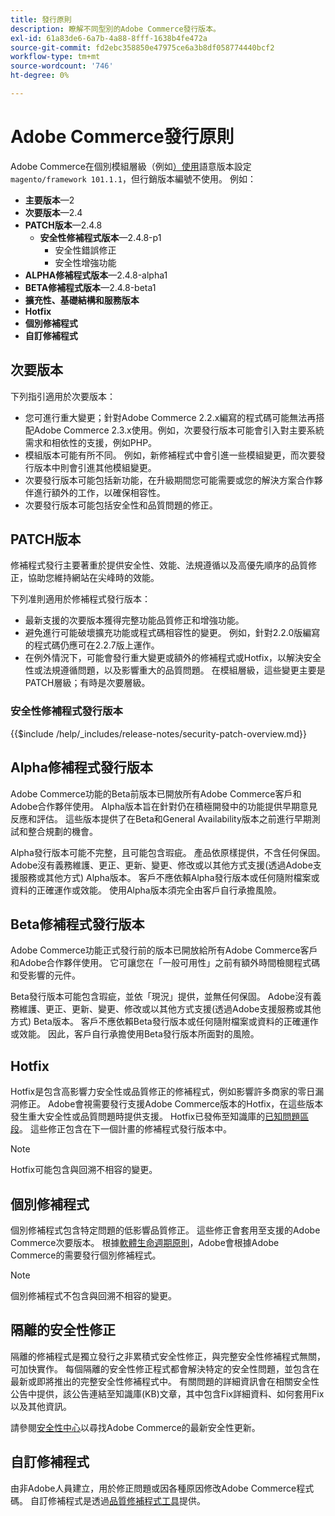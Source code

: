 ```yaml
---
title: 發行原則
description: 瞭解不同型別的Adobe Commerce發行版本。
exl-id: 61a83de6-6a7b-4a88-8fff-1638b4fe472a
source-git-commit: fd2ebc358850e47975ce6a3b8df058774440bcf2
workflow-type: tm+mt
source-wordcount: '746'
ht-degree: 0%

---
```


# Adobe Commerce發行原則

Adobe Commerce在個別模組層級（例如[）使用](https://semver.org/)語意版本設定`magento/framework 101.1.1`，但行銷版本編號不使用。 例如：

- **主要版本**—2
- **次要版本**—2.4
- **PATCH版本**—2.4.8
   - **安全性修補程式版本**—2.4.8-p1
      - 安全性錯誤修正
      - 安全性增強功能
- **ALPHA修補程式版本**—2.4.8-alpha1
- **BETA修補程式版本**—2.4.8-beta1
- **擴充性、基礎結構和服務版本**
- **Hotfix**
- **個別修補程式**
- **自訂修補程式**

## 次要版本

下列指引適用於次要版本：

- 您可進行重大變更；針對Adobe Commerce 2.2.x編寫的程式碼可能無法再搭配Adobe Commerce 2.3.x使用。例如，次要發行版本可能會引入對主要系統需求和相依性的支援，例如PHP。
- 模組版本可能有所不同。 例如，新修補程式中會引進一些模組變更，而次要發行版本中則會引進其他模組變更。
- 次要發行版本可能包括新功能，在升級期間您可能需要或您的解決方案合作夥伴進行額外的工作，以確保相容性。
- 次要發行版本可能包括安全性和品質問題的修正。

## PATCH版本

修補程式發行主要著重於提供安全性、效能、法規遵循以及高優先順序的品質修正，協助您維持網站在尖峰時的效能。

下列准則適用於修補程式發行版本：

- 最新支援的次要版本獲得完整功能品質修正和增強功能。
- 避免進行可能破壞擴充功能或程式碼相容性的變更。 例如，針對2.2.0版編寫的程式碼仍應可在2.2.7版上運作。
- 在例外情況下，可能會發行重大變更或額外的修補程式或Hotfix，以解決安全性或法規遵循問題，以及影響重大的品質問題。 在模組層級，這些變更主要是PATCH層級；有時是次要層級。

### 安全性修補程式發行版本

{{$include /help/_includes/release-notes/security-patch-overview.md}}

## Alpha修補程式發行版本

Adobe Commerce功能的Beta前版本已開放所有Adobe Commerce客戶和Adobe合作夥伴使用。 Alpha版本旨在針對仍在積極開發中的功能提供早期意見反應和評估。 這些版本提供了在Beta和General Availability版本之前進行早期測試和整合規劃的機會。

Alpha發行版本可能不完整，且可能包含瑕疵。 產品依原樣提供，不含任何保固。 Adobe沒有義務維護、更正、更新、變更、修改或以其他方式支援(透過Adobe支援服務或其他方式) Alpha版本。 客戶不應依賴Alpha發行版本或任何隨附檔案或資料的正確運作或效能。 使用Alpha版本須完全由客戶自行承擔風險。

## Beta修補程式發行版本

Adobe Commerce功能正式發行前的版本已開放給所有Adobe Commerce客戶和Adobe合作夥伴使用。 它可讓您在「一般可用性」之前有額外時間檢閱程式碼和受影響的元件。

Beta發行版本可能包含瑕疵，並依「現況」提供，並無任何保固。 Adobe沒有義務維護、更正、更新、變更、修改或以其他方式支援(透過Adobe支援服務或其他方式) Beta版本。 客戶不應依賴Beta發行版本或任何隨附檔案或資料的正確運作或效能。 因此，客戶自行承擔使用Beta發行版本所面對的風險。

## Hotfix

Hotfix是包含高影響力安全性或品質修正的修補程式，例如影響許多商家的零日漏洞修正。 Adobe會視需要發行支援Adobe Commerce版本的Hotfix，在這些版本發生重大安全性或品質問題時提供支援。 Hotfix已發佈至知識庫的[已知問題區段](https://support.magento.com/hc/en-us/sections/360003869892-Known-issues-patches-attached-)。 這些修正包含在下一個計畫的修補程式發行版本中。

>[!NOTE]
>
>Hotfix可能包含與回溯不相容的變更。

## 個別修補程式

個別修補程式包含特定問題的低影響品質修正。 這些修正會套用至支援的Adobe Commerce次要版本。 根據[軟體生命週期原則](https://www.adobe.com/content/dam/cc/en/legal/terms/enterprise/pdfs/Adobe-Commerce-Software-Lifecycle-Policy.pdf)，Adobe會根據Adobe Commerce的需要發行個別修補程式。

>[!NOTE]
>
>個別修補程式不包含與回溯不相容的變更。

## 隔離的安全性修正

隔離的修補程式是獨立發行之非累積式安全性修正，與完整安全性修補程式無關，可加快實作。 每個隔離的安全性修正程式都會解決特定的安全性問題，並包含在最新或即將推出的完整安全性修補程式中。 有關問題的詳細資訊會在相關安全性公告中提供，該公告連結至知識庫(KB)文章，其中包含Fix詳細資料、如何套用Fix以及其他資訊。

請參閱[安全性中心](https://helpx.adobe.com/security/products/magento.html)以尋找Adobe Commerce的最新安全性更新。

## 自訂修補程式

由非Adobe人員建立，用於修正問題或因各種原因修改Adobe Commerce程式碼。 自訂修補程式是透過[品質修補程式工具](https://experienceleague.adobe.com/en/docs/commerce-operations/tools/quality-patches-tool/usage)提供。

<!-- Last updated from includes: 2025-05-28 16:37:31 -->
